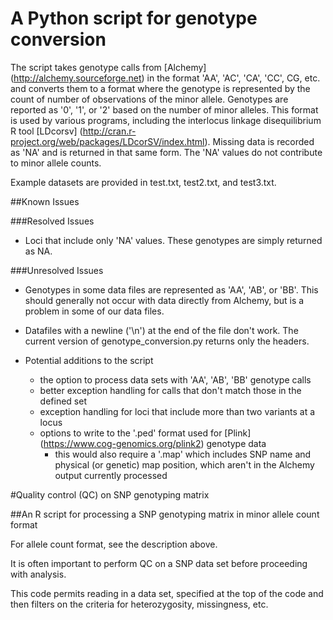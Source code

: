 # A Python script for genotype conversion

The script takes genotype calls from [Alchemy] (http://alchemy.sourceforge.net) in the format 'AA', 'AC', 'CA', 'CC', CG, etc. and converts them to a format where the genotype is represented by the count of number of observations of the minor allele. Genotypes are reported as '0', '1', or '2' based on the number of minor alleles. This format is used by various programs, including the interlocus linkage disequilibrium R tool [LDcorsv] (http://cran.r-project.org/web/packages/LDcorSV/index.html).  Missing data is recorded as 'NA' and is returned in that same form. The 'NA' values do not contribute to minor allele counts.

Example datasets are provided in test.txt, test2.txt, and test3.txt.


##Known Issues

###Resolved Issues
- Loci that include only 'NA' values. These genotypes are simply returned as NA. 

###Unresolved Issues
- Genotypes in some data files are represented as 'AA', 'AB', or 'BB'. This should generally not occur with data directly from Alchemy, but is a problem in some of our data files.
- Datafiles with a newline ('\n') at the end of the file don't work. The current version of genotype_conversion.py returns only the headers.

- Potential additions to the script
	- the option to process data sets with 'AA', 'AB', 'BB' genotype calls
	- better exception handling for calls that don't match those in the defined set
	- exception handling for loci that include more than two variants at a locus
	- options to write to the '.ped' format used for [Plink] (https://www.cog-genomics.org/plink2) genotype data
        - this would also require a '.map' which includes SNP name and physical (or genetic) map position, which aren't in the Alchemy output currently processed 

#Quality control (QC) on SNP genotyping matrix

##An R script for processing a SNP genotyping matrix in minor allele count format

For allele count format, see the description above.

It is often important to perform QC on a SNP data set before proceeding with analysis. 

This code permits reading in a data set, specified at the top of the code and then filters on the criteria for heterozygosity, missingness, etc.


 
